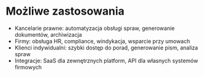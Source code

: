 # Możliwe zastosowania

- Kancelarie prawne: automatyzacja obsługi spraw, generowanie dokumentów, archiwizacja
- Firmy: obsługa HR, compliance, windykacja, wsparcie przy umowach
- Klienci indywidualni: szybki dostęp do porad, generowanie pism, analiza spraw
- Integracje: SaaS dla zewnętrznych platform, API dla własnych systemów firmowych